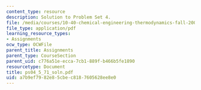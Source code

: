 ```yaml
---
content_type: resource
description: Solution to Problem Set 4.
file: /media/courses/10-40-chemical-engineering-thermodynamics-fall-2003/a7b9ef7982e85cbec8187605628ee8e0_ps04_5_71_soln.pdf
file_type: application/pdf
learning_resource_types:
- Assignments
ocw_type: OCWFile
parent_title: Assignments
parent_type: CourseSection
parent_uid: c776a51e-ecca-7cb1-889f-b466b5fe1890
resourcetype: Document
title: ps04_5_71_soln.pdf
uid: a7b9ef79-82e8-5cbe-c818-7605628ee8e0
---
```

